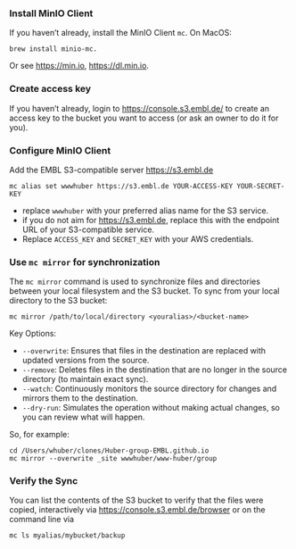### Install MinIO Client

If you haven’t already, install the MinIO Client `mc`. On MacOS:

```
brew install minio-mc.
```

Or see <https://min.io>, <https://dl.min.io>.

### Create access key

If you haven’t already, login to <https://console.s3.embl.de/> to create an access key to the bucket you want to access (or ask an owner to do it for you).

### Configure MinIO Client

Add the EMBL S3-compatible server https://s3.embl.de

```
mc alias set wwwhuber https://s3.embl.de YOUR-ACCESS-KEY YOUR-SECRET-KEY
```

- replace `wwwhuber` with your preferred alias name for the S3 service.
- if you do not aim for https://s3.embl.de, replace this with the endpoint URL of your S3-compatible service.
- Replace `ACCESS_KEY` and `SECRET_KEY` with your AWS credentials.
	
### Use `mc mirror` for synchronization

The `mc mirror` command is used to synchronize files and directories between your local filesystem and the S3 bucket. To sync from your local directory to the S3 bucket:

```
mc mirror /path/to/local/directory <youralias>/<bucket-name>
```

Key Options:

-	`--overwrite`: Ensures that files in the destination are replaced with updated versions from the source.
-	`--remove`: Deletes files in the destination that are no longer in the source directory (to maintain exact sync).
-	`--watch`: Continuously monitors the source directory for changes and mirrors them to the destination.
-	`--dry-run`: Simulates the operation without making actual changes, so you can review what will happen.

So, for example:

```
cd /Users/whuber/clones/Huber-group-EMBL.github.io
mc mirror --overwrite _site wwwhuber/www-huber/group
```

### Verify the Sync

You can list the contents of the S3 bucket to verify that the files were copied, interactively via <https://console.s3.embl.de/browser> or on the command line via

```
mc ls myalias/mybucket/backup
```

